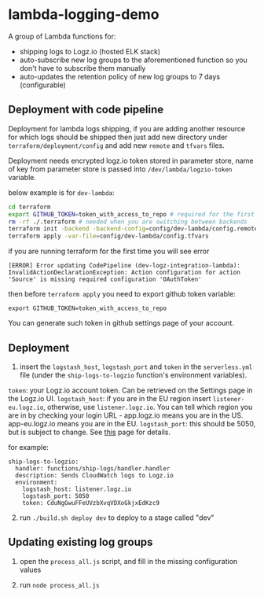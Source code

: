 # lambda-logging-demo

A group of Lambda functions for:
* shipping logs to Logz.io (hosted ELK stack)
* auto-subscribe new log groups to the aforementioned function so you don't have to subscribe them manually
* auto-updates the retention policy of new log groups to 7 days (configurable)


## Deployment with code pipeline

Deployment for lambda logs shipping, if you are adding another resource for which logs should be shipped then just add new directory under `terraform/deployment/config` and add new `remote` and `tfvars` files.

Deployment needs encrypted logz.io token stored in parameter store, name of key from parameter store is passed into `/dev/lambda/logzio-token` variable.

below example is for `dev-lambda`:

```bash
cd terraform
export GITHUB_TOKEN=token_with_access_to_repo # required for the first launch time, later can be omitted
rm -rf ./.terraform # needed when you are switching between backends
terraform init -backend -backend-config=config/dev-lambda/config.remote
terraform apply -var-file=config/dev-lambda/config.tfvars
```

if you are running terraform for the first time you will see error
```
[ERROR] Error updating CodePipeline (dev-logz-integration-lambda): InvalidActionDeclarationException: Action configuration for action 'Source' is missing required configuration 'OAuthToken'
```

then before `terraform apply` you need to export github token variable:
```
export GITHUB_TOKEN=token_with_access_to_repo
```

You can generate such token in github settings page of your account.


## Deployment

1. insert the `logstash_host`, `logstash_port` and `token` in the `serverless.yml` file (under the `ship-logs-to-logzio` function's environment variables).

`token`: your Logz.io account token. Can be retrieved on the Settings page in the Logz.io UI.
`logstash_host`: if you are in the EU region insert `listener-eu.logz.io`, otherwise, use `listener.logz.io`. You can tell which region you are in by checking your login URL - app.logz.io means you are in the US. app-eu.logz.io means you are in the EU.
`logstash_port`: this should be 5050, but is subject to change. See [this](https://app.logz.io/#/dashboard/data-sources/logstash) page for details.

for example:

```
ship-logs-to-logzio:
  handler: functions/ship-logs/handler.handler
  description: Sends CloudWatch logs to Logz.io
  environment:
    logstash_host: listener.logz.io
    logstash_port: 5050
    token: CduNgGwuFFeUVzbXvqVDXoGkjxEdKzc9
```

2. run `./build.sh deploy dev` to deploy to a stage called "dev"

## Updating existing log groups

1. open the `process_all.js` script, and fill in the missing configuration values

2. run `node process_all.js`
